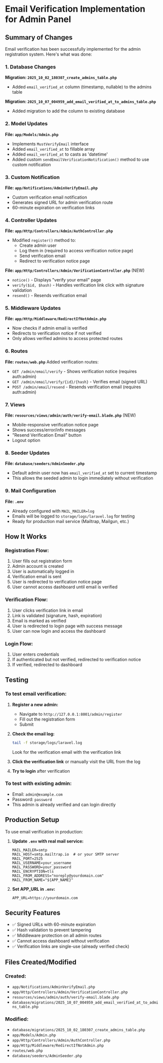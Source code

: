 # Email Verification Implementation for Admin Panel

## Summary of Changes

Email verification has been successfully implemented for the admin registration system. Here's what was done:

### 1. Database Changes

**Migration: `2025_10_02_180307_create_admins_table.php`**

-   Added `email_verified_at` column (timestamp, nullable) to the admins table

**Migration: `2025_10_07_004959_add_email_verified_at_to_admins_table.php`**

-   Added migration to add the column to existing database

### 2. Model Updates

**File: `app/Models/Admin.php`**

-   Implements `MustVerifyEmail` interface
-   Added `email_verified_at` to fillable array
-   Added `email_verified_at` to casts as 'datetime'
-   Added custom `sendEmailVerificationNotification()` method to use custom notification

### 3. Custom Notification

**File: `app/Notifications/AdminVerifyEmail.php`**

-   Custom verification email notification
-   Generates signed URL for admin verification route
-   60-minute expiration on verification links

### 4. Controller Updates

**File: `app/Http/Controllers/Admin/AuthController.php`**

-   Modified `register()` method to:
    -   Create admin user
    -   Log them in (required to access verification notice page)
    -   Send verification email
    -   Redirect to verification notice page

**File: `app/Http/Controllers/Admin/VerificationController.php`** (NEW)

-   `notice()` - Displays "verify your email" page
-   `verify($id, $hash)` - Handles verification link click with signature validation
-   `resend()` - Resends verification email

### 5. Middleware Updates

**File: `app/Http/Middleware/RedirectIfNotAdmin.php`**

-   Now checks if admin email is verified
-   Redirects to verification notice if not verified
-   Only allows verified admins to access protected routes

### 6. Routes

**File: `routes/web.php`**
Added verification routes:

-   `GET /admin/email/verify` - Shows verification notice (requires auth:admin)
-   `GET /admin/email/verify/{id}/{hash}` - Verifies email (signed URL)
-   `POST /admin/email/resend` - Resends verification email (requires auth:admin)

### 7. Views

**File: `resources/views/admin/auth/verify-email.blade.php`** (NEW)

-   Mobile-responsive verification notice page
-   Shows success/error/info messages
-   "Resend Verification Email" button
-   Logout option

### 8. Seeder Updates

**File: `database/seeders/AdminSeeder.php`**

-   Default admin user now has `email_verified_at` set to current timestamp
-   This allows the seeded admin to login immediately without verification

### 9. Mail Configuration

**File: `.env`**

-   Already configured with `MAIL_MAILER=log`
-   Emails will be logged to `storage/logs/laravel.log` for testing
-   Ready for production mail service (Mailtrap, Mailgun, etc.)

## How It Works

### Registration Flow:

1. User fills out registration form
2. Admin account is created
3. User is automatically logged in
4. Verification email is sent
5. User is redirected to verification notice page
6. User cannot access dashboard until email is verified

### Verification Flow:

1. User clicks verification link in email
2. Link is validated (signature, hash, expiration)
3. Email is marked as verified
4. User is redirected to login page with success message
5. User can now login and access the dashboard

### Login Flow:

1. User enters credentials
2. If authenticated but not verified, redirected to verification notice
3. If verified, redirected to dashboard

## Testing

### To test email verification:

1. **Register a new admin:**

    - Navigate to `http://127.0.0.1:8001/admin/register`
    - Fill out the registration form
    - Submit

2. **Check the email log:**

    ```bash
    tail -f storage/logs/laravel.log
    ```

    Look for the verification email with the verification link

3. **Click the verification link** or manually visit the URL from the log

4. **Try to login** after verification

### To test with existing admin:

-   Email: `admin@example.com`
-   Password: `password`
-   This admin is already verified and can login directly

## Production Setup

To use email verification in production:

1. **Update `.env` with real mail service:**

    ```env
    MAIL_MAILER=smtp
    MAIL_HOST=smtp.mailtrap.io  # or your SMTP server
    MAIL_PORT=2525
    MAIL_USERNAME=your_username
    MAIL_PASSWORD=your_password
    MAIL_ENCRYPTION=tls
    MAIL_FROM_ADDRESS="noreply@yourdomain.com"
    MAIL_FROM_NAME="${APP_NAME}"
    ```

2. **Set APP_URL in `.env`:**
    ```env
    APP_URL=https://yourdomain.com
    ```

## Security Features

-   ✅ Signed URLs with 60-minute expiration
-   ✅ Hash validation to prevent tampering
-   ✅ Middleware protection on all admin routes
-   ✅ Cannot access dashboard without verification
-   ✅ Verification links are single-use (already verified check)

## Files Created/Modified

### Created:

-   `app/Notifications/AdminVerifyEmail.php`
-   `app/Http/Controllers/Admin/VerificationController.php`
-   `resources/views/admin/auth/verify-email.blade.php`
-   `database/migrations/2025_10_07_004959_add_email_verified_at_to_admins_table.php`

### Modified:

-   `database/migrations/2025_10_02_180307_create_admins_table.php`
-   `app/Models/Admin.php`
-   `app/Http/Controllers/Admin/AuthController.php`
-   `app/Http/Middleware/RedirectIfNotAdmin.php`
-   `routes/web.php`
-   `database/seeders/AdminSeeder.php`
